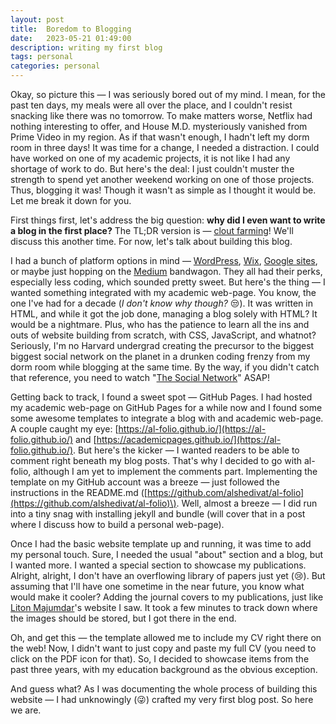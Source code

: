 ```yaml
---
layout: post
title:  Boredom to Blogging
date:   2023-05-21 01:49:00
description: writing my first blog
tags: personal
categories: personal
---
```


Okay, so picture this — I was seriously bored out of my mind. I mean, for the past ten days, my meals were all over the place, and I couldn't resist snacking like there was no tomorrow. To make matters worse, Netflix had nothing interesting to offer, and House M.D. mysteriously vanished from Prime Video in my region. As if that wasn't enough, I hadn't left my dorm room in three days! It was time for a change, I needed a distraction. I could have worked on one of my academic projects, it is not like I had any shortage of work to do. But here's the deal: I just couldn't muster the strength to spend yet another weekend working on one of those projects. Thus, blogging it was! Though it wasn't as simple as I thought it would be. Let me break it down for you.

First things first, let's address the big question: **why did I even want to write a blog in the first place?** The TL;DR version is —  [clout farming](http://clout-farming.urbanup.com/16816978)! We'll discuss this another time. For now, let's talk about building this blog.

I had a bunch of platform options in mind — [WordPress](https://wordpress.com/), [Wix](https://www.wix.com/), [Google sites](https://sites.google.com/), or maybe just hopping on the [Medium](https://medium.com/) bandwagon. They all had their perks, especially less coding, which sounded pretty sweet. But here's the thing —  I wanted something integrated with my academic web-page. You know, the one I've had for a decade (_I don't know why though?_ :unamused:).  It was written in HTML, and while it got the job done, managing a blog solely with HTML? It would be a nightmare. Plus, who has the patience to learn all the ins and outs of website building from scratch, with CSS, JavaScript, and whatnot? Seriously, I'm no Harvard undergrad creating the precursor to the biggest biggest social network on the planet in a drunken coding frenzy from my dorm room while blogging at the same time. By the way, if you didn't catch that reference, you need to watch "[The Social Network](https://youtu.be/lB95KLmpLR4)" ASAP!

Getting back to track, I found a sweet spot — GitHub Pages. I had hosted my academic web-page on GitHub Pages for a while now and I found some some awesome templates to integrate a blog with and academic web-page. A couple caught my eye: [https://al-folio.github.io/](https://al-folio.github.io/) and [https://academicpages.github.io/](https://al-folio.github.io/). But here's the kicker — I wanted readers to be able to comment right beneath my blog posts. That's why I decided to go with al-folio, although I am yet to implement the comments part. Implementing the template on my GitHub account was a breeze — just followed the instructions in the README.md \([https://github.com/alshedivat/al-folio](https://github.com/alshedivat/al-folio)\). Well, almost a breeze — I did run into a tiny snag with installing jekyll and bundle (will cover that in a post where I discuss how to build a personal web-page).

Once I had the basic website template up and running, it was time to add my personal touch. Sure, I needed the usual "about" section and a blog, but I wanted more. I wanted a special section to showcase my publications. Alright, alright, I don't have an overflowing library of papers just yet (:cry:). But assuming that I'll have one sometime in the near future, you know what would make it cooler? Adding the journal covers to my publications, just like [Liton Majumdar](http://www.niser.ac.in/~liton/publication.html)'s website I saw. It took a few minutes to track down where the images should be stored, but I got there in the end.

Oh, and get this — the template allowed me to include my CV right there on the web! Now, I didn't want to just copy and paste my full CV (you need to click on the PDF icon for that). So, I decided to showcase items from the past three years, with my education background as the obvious exception.

And guess what? As I was documenting the whole process of building this website — I had unknowingly (:stuck_out_tongue_winking_eye:) crafted my very first blog post. So here we are.
